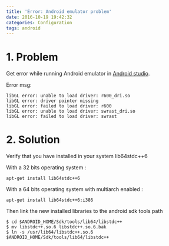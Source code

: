 ```yaml
---
title: 'Error: Android emulator problem'
date: 2016-10-19 19:42:32
categories: Configuration
tags: android
---
```


# 1. Problem
Get error while running Android emulator in [Android studio]().

Error msg:
```shell
libGL error: unable to load driver: r600_dri.so
libGL error: driver pointer missing
libGL error: failed to load driver: r600
libGL error: unable to load driver: swrast_dri.so
libGL error: failed to load driver: swrast
```

# 2. Solution

Verify that you have installed in your system lib64stdc++6

With a 32 bits operating system :
```shell
apt-get install lib64stdc++6
```
With a 64 bits operating system with multiarch enabled :
```shell
apt-get install lib64stdc++6:i386
```
Then link the new installed libraries to the android sdk tools path
```shell
$ cd $ANDROID_HOME/Sdk/tools/lib64/libstdc++
$ mv libstdc++.so.6 libstdc++.so.6.bak
$ ln -s /usr/lib64/libstdc++.so.6 $ANDROID_HOME/Sdk/tools/lib64/libstdc++
```
